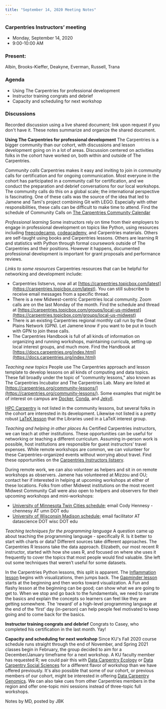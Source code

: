 ```yaml
---
title: "September 14, 2020 Meeting Notes"
---
```

### Carpentries Instructors’ meeting
- Monday, September 14, 2020
- 9:00-10:00 AM

### Present:
Albin, Brooks-Kieffer, Deakyne, Everman, Russell, Trana

### Agenda
- Using The Carpentries for professional development
- Instructor training congrats and debrief
- Capacity and scheduling for next workshop

### Discussions
Recorded discussion using a live shared document; link upon request if you don't have it. These notes summarize and organize the shared document.

**Using The Carpentries for professional development**
The Carpentries is a bigger community than our cohort, with discussions and lesson development going on in a lot of areas. Discussion centered on activities folks in the cohort have worked on, both within and outside of The Carpentries.

*Community calls*
Carpentries makes it easy and inviting to join in community calls for certification and for ongoing communication. Most everyone in the cohort has participated in a community call for certification, and we conduct the preparation and debrief conversations for our local workshops. The community calls do this on a global scale; the international perspective is fascinating. One of these calls was the source of the idea that led to Jamene and Tami's project combining Git with LEGO. Especially with other responsibilities, these calls can be difficult to make time to attend. Find the schedule of Community Calls on [The Carpentries Community Calendar](https://carpentries.org/community/#community-events)

*Professional learning*
Some instructors rely on time from their employers to engage in professional development on topics like Python, using resources including [freecodecamp](https://www.freecodecamp.org/), [codeacademy](https://www.codecademy.com/), and Carpentries materials. Others are self-taught using books and Carpentries lessons. Others are learning R and statistics with Python through formal coursework outside of The Carpentries and their positions. However it happens, documented professional development is important for grant proposals and performance reviews.  

*Links to some resources*
Carpentries resources that can be helpful for networking and development include:
- Carpentries listservs, now all at [https://carpentries.topicbox.com/latest](https://carpentries.topicbox.com/latest). You can still subscribe to receive email messages from a specific thread.
- There is a new Midwest-centric Carpentries local community. Zoom calls are on the last Monday of the month. Find the schedule and thread at [https://carpentries.topicbox.com/groups/local-us-midwest](https://carpentries.topicbox.com/groups/local-us-midwest)
- There is an existing Carpentries regional monthly call run by the Great Plains Network (GPN). Let Jamene know if you want to be put in touch with GPN to join these calls.
- The Carpentries Handbook is full of all kinds of information on organizing and running workshops, maintaining curricula, setting up local interest groups, and much more. Find the Handbook at [https://docs.carpentries.org/index.html](https://docs.carpentries.org/index.html)

*Teaching new topics*
People use The Carpentries approach and lesson template to develop lessons on all kinds of computing and data topics. These fall broadly under the topic of "community lessons," also known as The Carpentries Incubator and The Carpentries Lab. Many are listed at [https://carpentries.org/community-lessons/](https://carpentries.org/community-lessons/). Some examples that might be of interest on campus are [Docker](https://carpentries.org/community-lessons/#reproducible-computational-environments-using-containers), [Conda](https://carpentries.org/community-lessons/#introduction-to-conda-for-data-scientists), and [Jekyll](https://carpentries-incubator.github.io/building-websites-with-jekyll-and-github-or-gitlab/).

[HPC Carpentry](https://hpc-carpentry.github.io/) is not listed in the community lessons, but several folks in the cohort are interested in its development. Likewise not listed is a pretty robust [LaTeX lesson](https://bluenalgene.github.io/LaTeX_Guided_Course/) that the Libraries used in a LaTeX interest group.

*Teaching and helping in other places*
As Certified Carpentries instructors, we can teach at other institutions. These opportunities can be useful for networking or teaching a different curriculum. Assuming in-person work is possible, host institutions are responsible for guest instructors' travel expenses. While remote workshops are common, we can volunteer for these Carpentries-organized events without worrying about travel. Find these opportunities on the [Carpentries Instructors listserv](https://carpentries.topicbox.com/groups/instructors).

During remote work, we can also volunteer as helpers and sit in on remote workshops as observers. Jamene has volunteered at Mizzou and OU; contact her if interested in helping at upcoming workshops at either of these locations. Folks from other Midwest institutions on the most recent Midwest Community Call were also open to helpers and observers for their upcoming workshops and mini-workshops:
- [University of Minnesota Twin Cities schedule](https://dash.umn.edu/events-and-news-page/software-carpentry/); email Cody Hennesy - chennesy AT umn DOT edu
- [University of Wisconsin Madison schedule](https://uw-madison-datascience.github.io/2020-09-16-uwmadison-mini/); email facilitator AT datascience DOT wisc DOT edu

*Teaching techniques for the programming language*
A question came up about teaching the programming language - specifically R. Is it better to start with charts or data? Different sources take different approaches. The Carpentries R lessons take the data approach. Elizabeth, our most recent R instructor, started with how she uses R, and focused on where she uses it frequently to cover the topics that most people would find valuable. She left out some techniques that weren’t useful for some datasets.

In the Carpentries Python lessons, this split is apparent. The [Inflammation lesson](http://swcarpentry.github.io/python-novice-inflammation) begins with visualizations, then jumps back. The [Gapminder lesson](http://swcarpentry.github.io/python-novice-gapminder) starts at the beginning and then works toward visualization. A Fun and flashy lesson at the beginning can be good; can show what we are going to get to. When we stop and go back to the fundamentals, we need to narrate the basics and explain the concepts so learners can feel like they are getting somewhere. The ‘reward’ of a high-level programming language at the end of the ‘first’ day (in-person) can help people feel motivated to keep going and to come back for the basics.  

**Instructor training congrats and debrief**
Congrats to Casey, who completed his certification in the last month. Yay!

**Capacity and scheduling for next workshop**
Since KU's Fall 2020 course schedule runs straight through the end of November, and Spring 2021 classes begin in February, the group decided to aim for a December/January timeframe for a next workshop. A KU faculty member has requested R; we could pair this with [Data Carpentry Ecology](https://datacarpentry.org/lessons/#ecology-workshop) or [Data Carpentry Social Sciences](https://datacarpentry.org/lessons/#social-science-curriculum) for a different flavor of workshop than we have offered previously. It's also possible that some of our cohort, or previous members of our cohort, might be interested in offering [Data Carpentry Genomics](https://datacarpentry.org/lessons/#genomics-workshop). We can also take cues from other Carpentries members in the region and offer one-topic mini sessions instead of three-topic full workshops.


Notes by MD, posted by JBK
